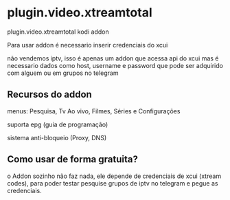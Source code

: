 # plugin.video.xtreamtotal
plugin.video.xtreamtotal kodi addon

Para usar addon é necessario inserir credenciais do xcui

não vendemos iptv, isso é apenas um addon que acessa api do xcui mas é necessario dados como host, username e password que pode ser adquirido com alguem ou em grupos no telegram

## Recursos do addon

menus: Pesquisa, Tv Ao vivo, Filmes, Séries e Configurações

suporta epg (guia de programação)

sistema anti-bloqueio (Proxy, DNS)

## Como usar de forma gratuita?

o Addon sozinho não faz nada, ele depende de credenciais de xcui (xtream codes), para poder testar pesquise grupos de iptv no telegram e pegue as credenciais.

